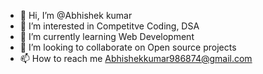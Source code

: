 - 👋 Hi, I’m @Abhishek kumar
- 👀 I’m interested in Competitve Coding, DSA
- 🌱 I’m currently learning Web Development
- 💞️ I’m looking to collaborate on Open source projects
- 📫 How to reach me Abhishekkumar986874@gmail.com

<!---
Abhsihekk/Abhsihekk is a ✨ special ✨ repository because its `README.md` (this file) appears on your GitHub profile.
You can click the Preview link to take a look at your changes.
--->
